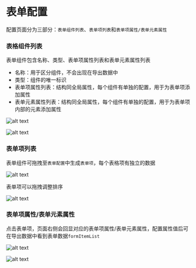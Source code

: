 # 表单配置

配置页面分为三部分：`表单组件列表`、`表单项列表`和`表单项属性/表单元素属性`

### 表格组件列表
表单组件包含名称、类型、表单项属性列表和表单元素属性列表
* 名称：用于区分组件，不会出现在导出数据中
* 类型：组件的唯一标识
* 表单项属性列表：结构同全局属性，每个组件有单独的配置，用于为表单项添加属性
* 表单元素属性列表：结构同全局属性，每个组件有单独的配置，用于为表单项内部的元素添加属性

![alt text](/form-config/1.png)

![alt text](/form-config/2.png)

### 表单项列表 
表单组件可拖拽至`表单配置`中生成`表单项`，每个表格项有独立的数据

![alt text](/form-config/3.gif)

表单项可以拖拽调整排序

![alt text](/form-config/4.gif)

### 表单项属性/表单元素属性
点击表单项，页面右侧会回显对应的表单项属性/表单元素属性，配置属性值后可在导出数据中看到表单数据`formItemList`

![alt text](/form-config/5.png)

![alt text](/form-config/6.png)